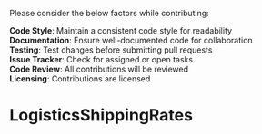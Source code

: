 Please consider the below factors while contributing:

**Code Style**: Maintain a consistent code style for readability  
**Documentation**: Ensure well-documented code for collaboration  
**Testing**: Test changes before submitting pull requests  
**Issue Tracker**: Check for assigned or open tasks  
**Code Review**: All contributions will be reviewed  
**Licensing**: Contributions are licensed
# LogisticsShippingRates
